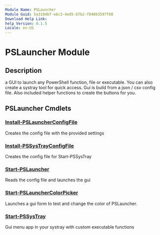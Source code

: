 ```yaml
---
Module Name: PSLauncher
Module Guid: 5a3184bf-ebc3-4ed5-b7b2-f04863597f68
Download Help Link:
help Version: 0.1.5
Locale: en-US
---
```


# PSLauncher Module
## Description
a GUI to launch any PowerShell function, file or executable. You can also create a systray tool for quick access.
Gui is build from a json / csv config file. Also included helper functions to create the buttons for you.

## PSLauncher Cmdlets
### [Install-PSLauncherConfigFile](Install-PSLauncherConfigFile.md)
Creates the config file with the provided settings

### [Install-PSSysTrayConfigFile](Install-PSSysTrayConfigFile.md)
Creates the config file for Start-PSSysTray

### [Start-PSLauncher](Start-PSLauncher.md)
Reads the config file and launches the gui

### [Start-PSLauncherColorPicker](Start-PSLauncherColorPicker.md)
Launches a gui form to test and change the color of PSLauncher.

### [Start-PSSysTray](Start-PSSysTray.md)
Gui menu app in your systray with custom executable functions

